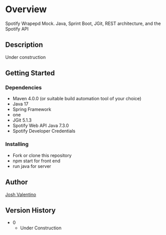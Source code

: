  # Overview

Spotify Wrapepd Mock. Java, Sprint Boot, JGit, REST architecture, and the Spotify API

## Description

Under construction

## Getting Started

### Dependencies

* Maven 4.0.0 (or suitable build automation tool of your choice)
* Java 17
* Spring Framework
 * one
* JGit 5.1.3
* Spotify Web API Java 7.3.0
* Spotify Developer Credentials

### Installing

* Fork or clone this repository
* npm start for front end
* run java for server

## Author

[Josh Valentino](https://valentinojosh.github.io/)  

## Version History

* 0
    * Under Construction

